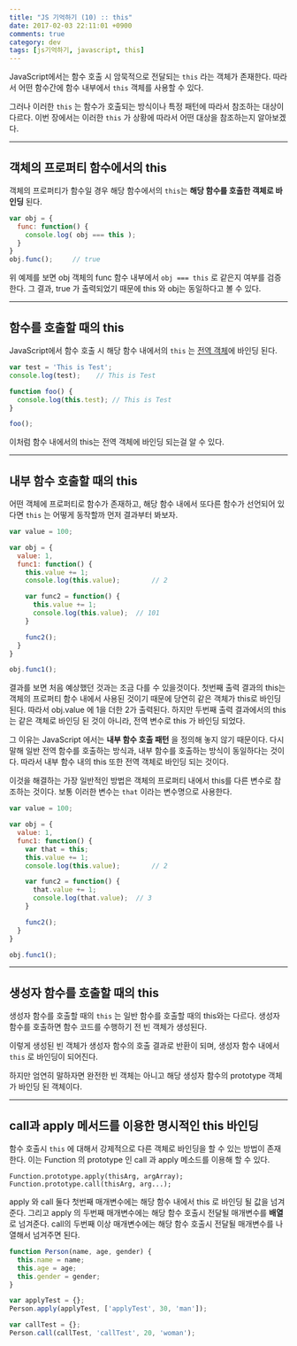 ```yaml
---
title: "JS 기억하기 (10) :: this"
date: 2017-02-03 22:11:01 +0900
comments: true
category: dev
tags: [js기억하기, javascript, this]
---
```


JavaScript에서는 함수 호출 시 암묵적으로 전달되는 `this` 라는 객체가 존재한다.
따라서 어떤 함수간에 함수 내부에서 `this` 객체를 사용할 수 있다.

그러나 이러한 `this` 는 함수가 호출되는 방식이나 특정 패턴에 따라서 참조하는 대상이 다르다.
이번 장에서는 이러한 `this` 가 상황에 따라서 어떤 대상을 참조하는지 알아보겠다.

---

## 객체의 프로퍼티 함수에서의 this
객체의 프로퍼티가 함수일 경우 해당 함수에서의 `this`는
**해당 함수를 호출한 객체로 바인딩** 된다.

```js
var obj = {
  func: function() {
    console.log( obj === this );
  }
}
obj.func();		// true
```

위 예제를 보면 obj 객체의 func 함수 내부에서
`obj === this` 로 같은지 여부를 검증한다.
그 결과, true 가 출력되었기 때문에 this 와 obj는 동일하다고 볼 수 있다.

---

## 함수를 호출할 때의 this
JavaScript에서 함수 호출 시 해당 함수 내에서의 `this` 는 [전역 객체](/dev/14)에 바인딩 된다.

```js
var test = 'This is Test';
console.log(test);    // This is Test

function foo() {
  console.log(this.test); // This is Test
}

foo();
```

이처럼 함수 내에서의 this는 전역 객체에 바인딩 되는걸 알 수 있다.

---

## 내부 함수 호출할 때의 this
어떤 객체에 프로퍼티로 함수가 존재하고,
해당 함수 내에서 또다른 함수가 선언되어 있다면 `this` 는 어떻게 동작할까
먼저 결과부터 봐보자.

```js
var value = 100;

var obj = {
  value: 1,
  func1: function() {
    this.value += 1;
    console.log(this.value);		// 2

    var func2 = function() {
      this.value += 1;
      console.log(this.value);	// 101
    }

    func2();
  }
}

obj.func1();
```

결과를 보면 처음 예상했던 것과는 조금 다를 수 있을것이다.
첫번째 출력 결과의 this는 객체의 프로퍼티 함수 내에서 사용된 것이기 때문에 당연히 같은 객체가 this로 바인딩 된다.
따라서 obj.value 에 1을 더한 2가 출력된다.
하지만 두번째 출력 결과에서의 this 는 같은 객체로 바인딩 된 것이 아니라,
전역 변수로 this 가 바인딩 되었다.  

그 이유는 JavaScript 에서는 **내부 함수 호출 패턴** 을 정의해 놓지 않기 때문이다.
다시말해 일반 전역 함수를 호출하는 방식과, 내부 함수를 호출하는 방식이 동일하다는 것이다.
따라서 내부 함수 내의 this 또한 전역 객체로 바인딩 되는 것이다.

이것을 해결하는 가장 일반적인 방법은 객체의 프로퍼티 내에서 this를 다른 변수로 참조하는 것이다.
보통 이러한 변수는 `that` 이라는 변수명으로 사용한다.

```js
var value = 100;

var obj = {
  value: 1,
  func1: function() {
    var that = this;
    this.value += 1;
    console.log(this.value);		// 2

    var func2 = function() {
      that.value += 1;
      console.log(that.value);	// 3
    }

    func2();
  }
}

obj.func1();
```

---

## 생성자 함수를 호출할 때의 this
생성자 함수를 호출할 때의 `this` 는 일반 함수를 호출할 때의 this와는 다르다.
생성자 함수를 호출하면 함수 코드를 수행하기 전 빈 객체가 생성된다.

이렇게 생성된 빈 객체가 생성자 함수의 호출 결과로 반환이 되며,
생성자 함수 내에서 `this` 로 바인딩이 되어진다.

하지만 엄연히 말하자면 완전한 빈 객체는 아니고
해당 생성자 함수의 prototype 객체가 바인딩 된 객체이다.

---

## call과 apply 메서드를 이용한 명시적인 this 바인딩
함수 호출시 `this` 에 대해서 강제적으로 다른 객체로 바인딩을 할 수 있는 방법이 존재한다.
이는 Function 의 prototype 인 call 과 apply 메소드를 이용해 할 수 있다.

`Function.prototype.apply(thisArg, argArray);`  
`Function.prototype.call(thisArg, arg...);`

apply 와 call 둘다 첫번째 매개변수에는 해당 함수 내에서 this 로 바인딩 될 값을 넘겨준다.
그리고 apply 의 두번째 매개변수에는 해당 함수 호출시 전달될 매개변수를 **배열** 로 넘겨준다.
call의 두번째 이상 매개변수에는 해당 함수 호출시 전달될 매개변수를 나열해서 넘겨주면 된다.

```js
function Person(name, age, gender) {
  this.name = name;
  this.age = age;
  this.gender = gender;
}

var applyTest = {};
Person.apply(applyTest, ['applyTest', 30, 'man']);

var callTest = {};
Person.call(callTest, 'callTest', 20, 'woman');
```
